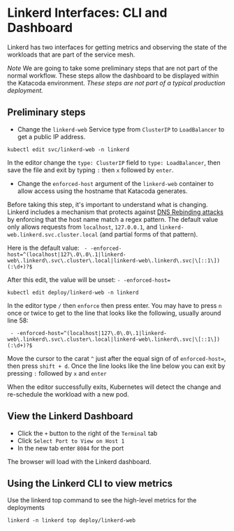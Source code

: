 # Linkerd Interfaces: CLI and Dashboard

Linkerd has two interfaces for getting metrics and observing the state of the workloads that are part of the service mesh.

*Note* We are going to take some preliminary steps that are not part of the normal workflow. These steps allow the dashboard
to be displayed within the Katacoda environment. _These steps are not part of a typical production deployment._

## Preliminary steps
- Change the `linkerd-web` Service type from `ClusterIP` to `LoadBalancer` to get a public IP address.

`kubectl edit svc/linkerd-web -n linkerd`

In the editor change the `type: ClusterIP` field to `type: LoadBalancer`, then save the file and exit by typing `:` then `x` followed by `enter`.

- Change the `enforced-host` argument of the `linkerd-web` container to allow access using the hostname that Katacoda generates. 

Before taking this step, it's important to understand what is changing. Linkerd includes a mechanism that protects against 
[DNS Rebinding attacks](https://linkerd.io/2/tasks/exposing-dashboard/#dns-rebinding-protection) by enforcing that the host name match a
regex pattern. The default value only allows requests from `localhost`, `127.0.0.1`, and `linkerd-web.linkerd.svc.cluster.local` (and partial forms of that pattern).

Here is the default value:
` - -enforced-host=^(localhost|127\.0\.0\.1|linkerd-web\.linkerd\.svc\.cluster\.local|linkerd-web\.linkerd\.svc|\[::1\])(:\d+)?$`

After this edit, the value will be unset:
`- -enforced-host=`

`kubectl edit deploy/linkerd-web -n linkerd`

In the editor type `/` then `enforce` then press enter. You may have to press `n` once or twice to get to the line that looks like the following, usually around line 58:

` - -enforced-host=^(localhost|127\.0\.0\.1|linkerd-web\.linkerd\.svc\.cluster\.local|linkerd-web\.linkerd\.svc|\[::1\])(:\d+)?$`

Move the cursor to the carat `^` just after the equal sign of of `enforced-host=`, then press `shift + d`. Once the line looks like the line below you can exit by pressing `:` followed by `x` and `enter`

When the editor successfully exits, Kubernetes will detect the change and re-schedule the workload with a new pod.

## View the Linkerd Dashboard

- Click the `+` button to the right of the `Terminal` tab
- Click `Select Port to View on Host 1`
- In the new tab enter `8084` for the port

The browser will load with the Linkerd dashboard. 

## Using the Linkerd CLI to view metrics

Use the linkerd top command to see the high-level metrics for the deployments

`linkerd -n linkerd top deploy/linkerd-web`